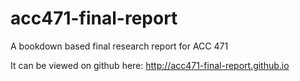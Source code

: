# acc471-final-report
A bookdown based final research report for ACC 471

It can be viewed on github here: http://acc471-final-report.github.io
